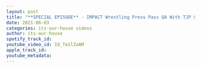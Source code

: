 ```yaml
---
layout: post
title: "**SPECIAL EPISODE** - IMPACT Wrestling Press Pass QA With TJP & Josh Alexander"
date: 2021-06-03
categories: its-our-house videos
author: its-our-house
spotify_track_id: 
youtube_video_id: Id_Te1lZoAM
apple_track_id: 
youtube_metadata: 
---
```

